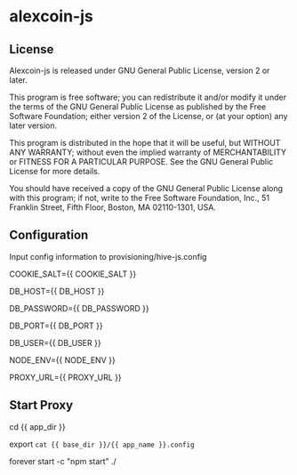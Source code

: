 alexcoin-js
=======


## License

Alexcoin-js is released under GNU General Public License, version 2 or later.

This program is free software; you can redistribute it and/or modify it under the terms of the GNU General Public License as published by the Free Software Foundation; either version 2 of the License, or (at your option) any later version.

This program is distributed in the hope that it will be useful, but WITHOUT ANY WARRANTY; without even the implied warranty of MERCHANTABILITY or FITNESS FOR A PARTICULAR PURPOSE. See the GNU General Public License for more details.

You should have received a copy of the GNU General Public License along with this program; if not, write to the Free Software Foundation, Inc., 51 Franklin Street, Fifth Floor, Boston, MA 02110-1301, USA.

## Configuration

Input config information to provisioning/hive-js.config

COOKIE_SALT={{ COOKIE_SALT }}

DB_HOST={{ DB_HOST }}

DB_PASSWORD={{ DB_PASSWORD }}

DB_PORT={{ DB_PORT }}

DB_USER={{ DB_USER }}

NODE_ENV={{ NODE_ENV }}

PROXY_URL={{ PROXY_URL }}

## Start Proxy

cd {{ app_dir }}

export `cat {{ base_dir }}/{{ app_name }}.config`

forever start -c "npm start" ./
